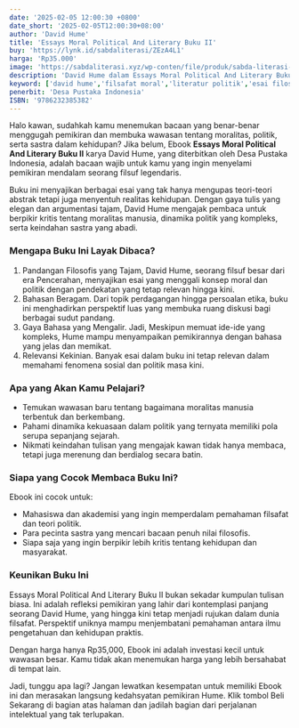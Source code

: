```yaml
---
date: '2025-02-05 12:00:30 +0800'
date_short: '2025-02-05T12:00:30+08:00'
author: 'David Hume'
title: 'Essays Moral Political And Literary Buku II'
buy: 'https://lynk.id/sabdaliterasi/ZEzA4L1'
harga: 'Rp35.000'
image: 'https://sabdaliterasi.xyz/wp-conten/file/produk/sabda-literasi-essays-moral-political-and-literary-buku-ii.jpg'
description: 'David Hume dalam Essays Moral Political And Literary Buku II menggali isu moralitas, politik, dan sastra dengan pendekatan yang tetap relevan untuk refleksi kehidupan modern.'
keyword: ['david hume','filsafat moral','literatur politik','esai filosofis','pemikiran politik modern','sastra klasik','filsafat pencerahan']
penerbit: 'Desa Pustaka Indonesia'
ISBN: '9786232385382'
---
```

<p>Halo kawan, sudahkah kamu menemukan bacaan yang benar-benar menggugah pemikiran dan membuka wawasan tentang moralitas, politik, serta sastra dalam kehidupan? Jika belum, Ebook <strong>Essays Moral Political And Literary Buku II</strong> karya David Hume, yang diterbitkan oleh Desa Pustaka Indonesia, adalah bacaan wajib untuk kamu yang ingin menyelami pemikiran mendalam seorang filsuf legendaris.</p><p>Buku ini menyajikan berbagai esai yang tak hanya mengupas teori-teori abstrak tetapi juga menyentuh realitas kehidupan. Dengan gaya tulis yang elegan dan argumentasi tajam, David Hume mengajak pembaca untuk berpikir kritis tentang moralitas manusia, dinamika politik yang kompleks, serta keindahan sastra yang abadi.</p><h3>Mengapa Buku Ini Layak Dibaca?</h3><ol><li>Pandangan Filosofis yang Tajam, David Hume, seorang filsuf besar dari era Pencerahan, menyajikan esai yang menggali konsep moral dan politik dengan pendekatan yang tetap relevan hingga kini.</li><li>Bahasan Beragam. Dari topik perdagangan hingga persoalan etika, buku ini menghadirkan perspektif luas yang membuka ruang diskusi bagi berbagai sudut pandang.</li><li>Gaya Bahasa yang Mengalir. Jadi, Meskipun memuat ide-ide yang kompleks, Hume mampu menyampaikan pemikirannya dengan bahasa yang jelas dan memikat.</li><li>Relevansi Kekinian. Banyak esai dalam buku ini tetap relevan dalam memahami fenomena sosial dan politik masa kini.</li></ol><h3>Apa yang Akan Kamu Pelajari?</h3><ul><li>Temukan wawasan baru tentang bagaimana moralitas manusia terbentuk dan berkembang.</li><li>Pahami dinamika kekuasaan dalam politik yang ternyata memiliki pola serupa sepanjang sejarah.</li><li>Nikmati keindahan tulisan yang mengajak kawan tidak hanya membaca, tetapi juga merenung dan berdialog secara batin.</li></ul><h3>Siapa yang Cocok Membaca Buku Ini?</h3><p>Ebook ini cocok untuk:</p><ul><li>Mahasiswa dan akademisi yang ingin memperdalam pemahaman filsafat dan teori politik.</li><li>Para pecinta sastra yang mencari bacaan penuh nilai filosofis.</li><li>Siapa saja yang ingin berpikir lebih kritis tentang kehidupan dan masyarakat.</li></ul><h3>Keunikan Buku Ini</h3><p>Essays Moral Political And Literary Buku II bukan sekadar kumpulan tulisan biasa. Ini adalah refleksi pemikiran yang lahir dari kontemplasi panjang seorang David Hume, yang hingga kini tetap menjadi rujukan dalam dunia filsafat. Perspektif uniknya mampu menjembatani pemahaman antara ilmu pengetahuan dan kehidupan praktis.</p><p>Dengan harga hanya Rp35,000, Ebook ini adalah investasi kecil untuk wawasan besar. Kamu tidak akan menemukan harga yang lebih bersahabat di tempat lain.</p><p>Jadi, tunggu apa lagi? Jangan lewatkan kesempatan untuk memiliki Ebook ini dan merasakan langsung kedahsyatan pemikiran Hume. Klik tombol Beli Sekarang di bagian atas halaman dan jadilah bagian dari perjalanan intelektual yang tak terlupakan.</p>